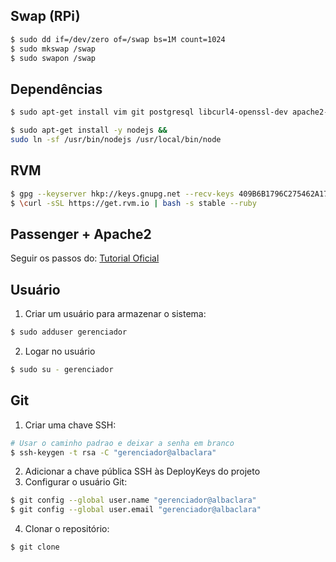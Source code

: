 Swap (RPi)
----------
```bash
$ sudo dd if=/dev/zero of=/swap bs=1M count=1024
$ sudo mkswap /swap
$ sudo swapon /swap
```

Dependências
------------

```bash
$ sudo apt-get install vim git postgresql libcurl4-openssl-dev apache2-mpm-worker apache2-threaded-dev libapr1-dev libaprutil1-devlibcurl4-openssl-dev apache2-mpm-worker apache2-threaded-dev libapr1-dev libaprutil1-dev

$ sudo apt-get install -y nodejs &&
sudo ln -sf /usr/bin/nodejs /usr/local/bin/node
```

RVM
---
```bash
$ gpg --keyserver hkp://keys.gnupg.net --recv-keys 409B6B1796C275462A1703113804BB82D39DC0E3
$ \curl -sSL https://get.rvm.io | bash -s stable --ruby
```

Passenger + Apache2
-----------------
Seguir os passos do: [Tutorial Oficial](https://www.phusionpassenger.com/library/walkthroughs/deploy/ruby/ownserver/nginx/oss/install_language_runtime.html)

Usuário
-------
1. Criar um usuário para armazenar o sistema:
```bash
$ sudo adduser gerenciador
```
2. Logar no usuário
```bash
$ sudo su - gerenciador
```

Git
---
1. Criar uma chave SSH:
```bash
# Usar o caminho padrao e deixar a senha em branco
$ ssh-keygen -t rsa -C "gerenciador@albaclara"
```
2. Adicionar a chave pública SSH às DeployKeys do projeto
3. Configurar o usuário Git:
```bash
$ git config --global user.name "gerenciador@albaclara"
$ git config --global user.email "gerenciador@albaclara"
```
4. Clonar o repositório:
```bash
$ git clone
```
